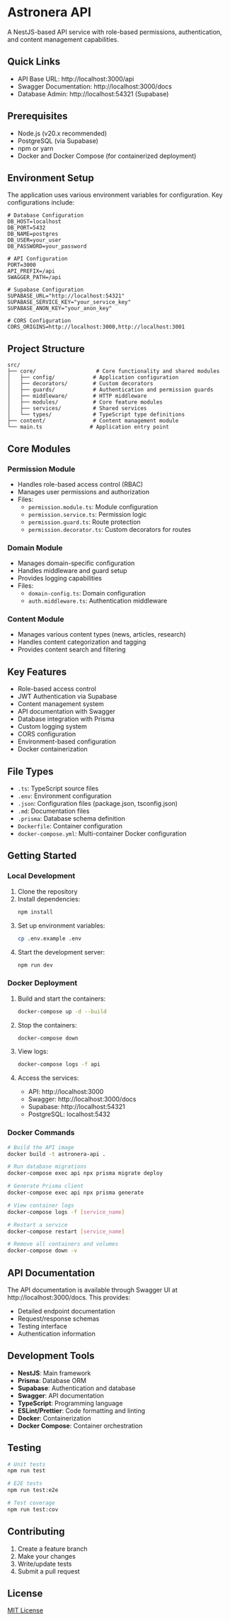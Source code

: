 # Astronera API

A NestJS-based API service with role-based permissions, authentication, and content management capabilities.

## Quick Links

- API Base URL: http://localhost:3000/api
- Swagger Documentation: http://localhost:3000/docs
- Database Admin: http://localhost:54321 (Supabase)

## Prerequisites

- Node.js (v20.x recommended)
- PostgreSQL (via Supabase)
- npm or yarn
- Docker and Docker Compose (for containerized deployment)

## Environment Setup

The application uses various environment variables for configuration. Key configurations include:

```env
# Database Configuration
DB_HOST=localhost
DB_PORT=5432
DB_NAME=postgres
DB_USER=your_user
DB_PASSWORD=your_password

# API Configuration
PORT=3000
API_PREFIX=/api
SWAGGER_PATH=/api

# Supabase Configuration
SUPABASE_URL="http://localhost:54321"
SUPABASE_SERVICE_KEY="your_service_key"
SUPABASE_ANON_KEY="your_anon_key"

# CORS Configuration
CORS_ORIGINS=http://localhost:3000,http://localhost:3001
```

## Project Structure

```
src/
├── core/                   # Core functionality and shared modules
│   ├── config/            # Application configuration
│   ├── decorators/        # Custom decorators
│   ├── guards/            # Authentication and permission guards
│   ├── middleware/        # HTTP middleware
│   ├── modules/           # Core feature modules
│   ├── services/          # Shared services
│   └── types/             # TypeScript type definitions
├── content/               # Content management module
└── main.ts               # Application entry point
```

## Core Modules

### Permission Module
- Handles role-based access control (RBAC)
- Manages user permissions and authorization
- Files:
  - `permission.module.ts`: Module configuration
  - `permission.service.ts`: Permission logic
  - `permission.guard.ts`: Route protection
  - `permission.decorator.ts`: Custom decorators for routes

### Domain Module
- Manages domain-specific configuration
- Handles middleware and guard setup
- Provides logging capabilities
- Files:
  - `domain-config.ts`: Domain configuration
  - `auth.middleware.ts`: Authentication middleware

### Content Module
- Manages various content types (news, articles, research)
- Handles content categorization and tagging
- Provides content search and filtering

## Key Features

- Role-based access control
- JWT Authentication via Supabase
- Content management system
- API documentation with Swagger
- Database integration with Prisma
- Custom logging system
- CORS configuration
- Environment-based configuration
- Docker containerization

## File Types

- `.ts`: TypeScript source files
- `.env`: Environment configuration
- `.json`: Configuration files (package.json, tsconfig.json)
- `.md`: Documentation files
- `.prisma`: Database schema definition
- `Dockerfile`: Container configuration
- `docker-compose.yml`: Multi-container Docker configuration

## Getting Started

### Local Development

1. Clone the repository
2. Install dependencies:
   ```bash
   npm install
   ```
3. Set up environment variables:
   ```bash
   cp .env.example .env
   ```
4. Start the development server:
   ```bash
   npm run dev
   ```

### Docker Deployment

1. Build and start the containers:
   ```bash
   docker-compose up -d --build
   ```

2. Stop the containers:
   ```bash
   docker-compose down
   ```

3. View logs:
   ```bash
   docker-compose logs -f api
   ```

4. Access the services:
   - API: http://localhost:3000
   - Swagger: http://localhost:3000/docs
   - Supabase: http://localhost:54321
   - PostgreSQL: localhost:5432

### Docker Commands

```bash
# Build the API image
docker build -t astronera-api .

# Run database migrations
docker-compose exec api npx prisma migrate deploy

# Generate Prisma client
docker-compose exec api npx prisma generate

# View container logs
docker-compose logs -f [service_name]

# Restart a service
docker-compose restart [service_name]

# Remove all containers and volumes
docker-compose down -v
```

## API Documentation

The API documentation is available through Swagger UI at http://localhost:3000/docs. This provides:
- Detailed endpoint documentation
- Request/response schemas
- Testing interface
- Authentication information

## Development Tools

- **NestJS**: Main framework
- **Prisma**: Database ORM
- **Supabase**: Authentication and database
- **Swagger**: API documentation
- **TypeScript**: Programming language
- **ESLint/Prettier**: Code formatting and linting
- **Docker**: Containerization
- **Docker Compose**: Container orchestration

## Testing

```bash
# Unit tests
npm run test

# E2E tests
npm run test:e2e

# Test coverage
npm run test:cov
```

## Contributing

1. Create a feature branch
2. Make your changes
3. Write/update tests
4. Submit a pull request

## License

[MIT License](LICENSE) 